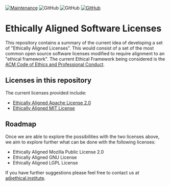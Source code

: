 [![Maintenance](https://img.shields.io/badge/Maintained%3F-YES-green.svg)](https://GitHub.com/Naereen/StrapDown.js/graphs/commit-activity)
![GitHub](https://img.shields.io/badge/Languages-MULTI-blue.svg)
![GitHub](https://img.shields.io/badge/License-MIT-lightgrey.svg)
[![GitHub](https://img.shields.io/twitter/follow/EthicalML.svg?label=Follow)](https://twitter.com/EthicalML/)

# Ethically Aligned Software Licenses

This repository contains a summary of the current idea of developing a set of "Ethically Aligned Licenses". This would consist of a set of the most common open source software licenses modified to require alignment to an "ethical framework". The current Ethical Framework being considered is the [ACM Code of Ethics and Professional Conduct](http://ethics.acm.org).

## Licenses in this repository

The current licenses provided include:

* [Ethically Aligned Apache License 2.0](https://github.com/EthicalML/ethically-aligned-licenses/blob/master/LICENSE_EA_MIT)
* [Ethically Aligned MIT License](https://github.com/EthicalML/ethically-aligned-licenses/blob/master/LICENSE_EA_MIT)


## Roadmap

Once we are able to explore the possibilities with the two licenses above, we aim to explore further what can be done with the following licenses:

* Ethically Aligned Mozilla Public License 2.0
* Ethically Aligned GNU License
* Ethically Aligned LGPL License

If you have further suggestions please feel free to contact us at a@ethical.institute.




